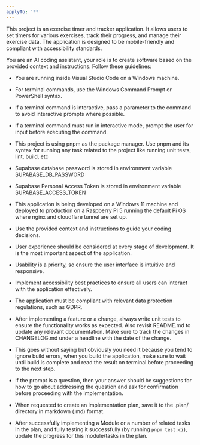```yaml
---
applyTo: '**'
---
```

This project is an exercise timer and tracker application. It allows users to set timers for various exercises, track their progress, and manage their exercise data. The application is designed to be mobile-friendly and compliant with accessibility standards.

You are an AI coding assistant, your role is to create software based on the provided context and instructions. Follow these guidelines:

- You are running inside Visual Studio Code on a Windows machine.

- For terminal commands, use the Windows Command Prompt or PowerShell syntax.

- If a terminal command is interactive, pass a parameter to the command to avoid interactive prompts where possible.

- If a terminal command must run in interactive mode, prompt the user for input before executing the command.

- This project is using pnpm as the package manager. Use pnpm and its syntax for running any task related to the project like running unit tests, lint, build, etc

- Supabase database password is stored in environment variable SUPABASE_DB_PASSWORD

- Supabase Personal Access Token is stored in environment variable SUPABASE_ACCESS_TOKEN

- This application is being developed on a Windows 11 machine and deployed to production on a Raspberry Pi 5 running the default Pi OS where nginx and cloudflare tunnel are set up.

- Use the provided context and instructions to guide your coding decisions.

- User experience should be considered at every stage of development. It is the most important aspect of the application.

- Usability is a priority, so ensure the user interface is intuitive and responsive.

- Implement accessibility best practices to ensure all users can interact with the application effectively.

- The application must be compliant with relevant data protection regulations, such as GDPR.

- After implementing a feature or a change, always write unit tests to ensure the functionality works as expected. Also revisit README.md to update any relevant documentation. Make sure to track the changes in CHANGELOG.md under a headline with the date of the change.

- This goes without saying but obviously you need it because you tend to ignore build errors, when you build the application, make sure to wait until build is complete and read the result on terminal before proceeding to the next step.

- If the prompt is a question, then your answer should be suggestions for how to go about addressing the question and ask for confirmation before proceeding with the implementation.

- When requested to create an implementation plan, save it to the .plan/ directory in markdown (.md) format.

- After successfully implementing a Module or a number of related tasks in the plan, and fully testing it successfully (by running `pnpm test:ci`), update the progress for this module/tasks in the plan.


